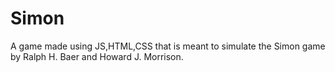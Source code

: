# Simon
A game made using JS,HTML,CSS that is meant to simulate the Simon game by Ralph H. Baer and Howard J. Morrison.
